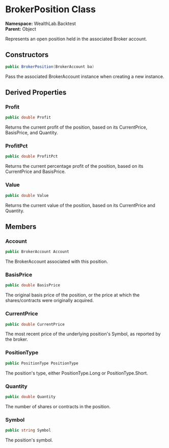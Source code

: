 # BrokerPosition Class

**Namespace:** WealthLab.Backtest  
**Parent:** Object

Represents an open position held in the associated Broker account.

## Constructors

```csharp
public BrokerPosition(BrokerAccount ba)
```
Pass the associated BrokerAccount instance when creating a new instance.

## Derived Properties

### Profit
```csharp
public double Profit
```
Returns the current profit of the position, based on its CurrentPrice, BasisPrice, and Quantity.

### ProfitPct
```csharp
public double ProfitPct
```
Returns the current percentage profit of the position, based on its CurrentPrice and BasisPrice.

### Value
```csharp
public double Value
```
Returns the current value of the position, based on its CurrentPrice and Quantity.

## Members

### Account
```csharp
public BrokerAccount Account
```
The BrokerAccount associated with this position.

### BasisPrice
```csharp
public double BasisPrice
```
The original basis price of the position, or the price at which the shares/contracts were originally acquired.

### CurrentPrice
```csharp
public double CurrentPrice
```
The most recent price of the underlying position's Symbol, as reported by the broker.

### PositionType
```csharp
public PositionType PositionType
```
The position's type, either PositionType.Long or PositionType.Short.

### Quantity
```csharp
public double Quantity
```
The number of shares or contracts in the position.

### Symbol
```csharp
public string Symbol
```
The position's symbol. 